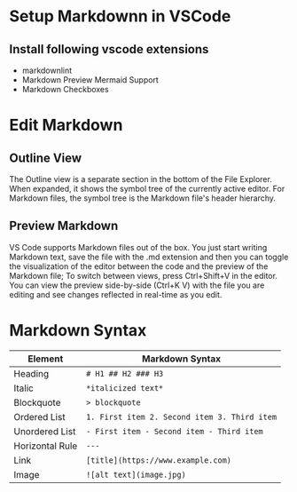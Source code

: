 # Setup Markdownn in VSCode

## Install following vscode extensions

- markdownlint
- Markdown Preview Mermaid Support
- Markdown Checkboxes

# Edit Markdown

## Outline View

The Outline view is a separate section in the bottom of the File Explorer. When expanded, it shows the symbol tree of the currently active editor. For Markdown files, the symbol tree is the Markdown file's header hierarchy.

## Preview Markdown

VS Code supports Markdown files out of the box. You just start writing Markdown text, save the file with the .md extension and then you can toggle the visualization of the editor between the code and the preview of the Markdown file; To switch between views, press Ctrl+Shift+V in the editor. You can view the preview side-by-side (Ctrl+K V) with the file you are editing and see changes reflected in real-time as you edit.

# Markdown Syntax

| Element | Markdown Syntax |
| ----------- | ----------- |
| Heading | `# H1 ## H2 ### H3` |
| Italic | `*italicized text*` |
| Blockquote | `> blockquote` |
| Ordered List | `1. First item 2. Second item 3. Third item` |
| Unordered List | `- First item - Second item - Third item` |
| Horizontal Rule | `---`  |
| Link | `[title](https://www.example.com)`  |
| Image | `![alt text](image.jpg)`  |
